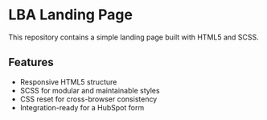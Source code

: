 # LBA Landing Page

This repository contains a simple landing page built with HTML5 and SCSS.

## Features
- Responsive HTML5 structure
- SCSS for modular and maintainable styles
- CSS reset for cross-browser consistency
- Integration-ready for a HubSpot form
